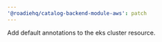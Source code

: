 ```yaml
---
'@roadiehq/catalog-backend-module-aws': patch
---
```


Add default annotations to the eks cluster resource.
